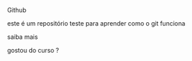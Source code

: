 Github

este é um repositório teste para aprender como o git funciona

saiba mais

gostou do curso ?

